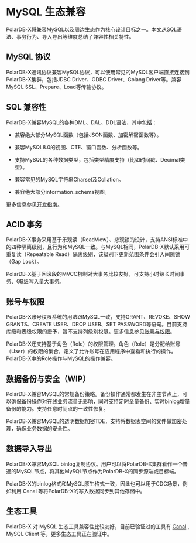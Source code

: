 # MySQL 生态兼容 

PolarDB-X将兼容MySQL以及周边生态作为核心设计目标之一。本文从SQL语法、事务行为、导入导出等维度总结了兼容性相关特性。

## MySQL 协议 

PolarDB-X通讯协议兼容MySQL协议，可以使用常见的MySQL客户端直接连接到PolarDB-X集群，包括JDBC Driver、ODBC Driver、Golang Driver等。兼容MySQL SSL、Prepare、Load等传输协议。

## SQL 兼容性 

PolarDB-X兼容MySQL的各种DML、DAL、DDL语法，其中包括：


* 兼容绝大部分MySQL函数（包括JSON函数、加密解密函数等）。

* 兼容MySQL8.0的视图、CTE、窗口函数、分析函数等。

* 支持MySQL的各种数据类型，包括类型精度支持（比如时间戳、Decimal类型）。

* 兼容常见的MySQL字符串Charset及Collation。

* 兼容绝大部分information_schema视图。


更多信息参见[开发指南](../../dev-guide/topics/developer-guide.md)。

## ACID 事务 

PolarDB-X事务采用基于乐观读（ReadView）、悲观锁的设计，支持ANSI标准中的四种隔离级别，且行为和MySQL一致。与MySQL相同，PolarDB-X默认采用可重复读（Repeatable Read）隔离级别，该级别下更新范围条件会引入间隙锁（Gap Lock）。

PolarDB-X基于回滚段的MVCC机制对大事务比较友好，可支持小时级长时间事务、GB级写入量大事务。

## 账号与权限 

PolarDB-X账号权限系统的用法跟MySQL一致，支持GRANT、REVOKE、SHOW GRANTS、CREATE USER、DROP USER、SET PASSWORD等语句。目前支持库级和表级权限的授予，暂不支持列级别权限。更多信息参见[账号与权限](../../dev-guide/topics/permissions.md)。

PolarDB-X还支持基于角色（Role）的权限管理。角色（Role）是分配给账号（User）的权限的集合，定义了允许账号在应用程序中查看和执行的操作。PolarDB-X中的Role操作与MySQL的操作兼容。

## 数据备份与安全（WIP）

PolarDB-X兼容MySQL的常规备份策略。备份操作通常都发生在非主节点上，可以确保备份操作对在线业务流量无影响，同时支持定时全量备份、实时binlog增量备份的能力。支持任意时间点的一致性恢复。

PolarDB-X兼容MySQL的透明数据加密TDE，支持将数据表空间的文件做加密处理，确保业务数据的安全性。

## 数据导入导出 

PolarDB-X兼容MySQL binlog复制协议。用户可以将PolarDB-X集群看作一个普通的MySQL节点，将其他MySQL节点作为PolarDB-X的同步源端或目标端。

PolarDB-X的binlog格式和MySQL原生格式一致，因此也可以用于CDC场景，例如利用 Canal 等将PolarDB-X的写入数据同步到其他存储中。

## 生态工具 

PolarDB-X 对 MySQL 生态工具兼容性比较友好，目前已验证过的工具有 [Canal](https://github.com/alibaba/canal) , MySQL Client 等，更多生态工具正在验证中。
